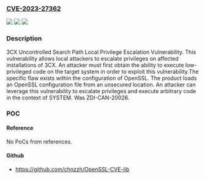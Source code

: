 ### [CVE-2023-27362](https://cve.mitre.org/cgi-bin/cvename.cgi?name=CVE-2023-27362)
![](https://img.shields.io/static/v1?label=Product&message=3CX&color=blue)
![](https://img.shields.io/static/v1?label=Version&message=%3D%2018%20&color=brighgreen)
![](https://img.shields.io/static/v1?label=Vulnerability&message=CWE-427%3A%20Uncontrolled%20Search%20Path%20Element&color=brighgreen)

### Description

3CX Uncontrolled Search Path Local Privilege Escalation Vulnerability. This vulnerability allows local attackers to escalate privileges on affected installations of 3CX. An attacker must first obtain the ability to execute low-privileged code on the target system in order to exploit this vulnerability.The specific flaw exists within the configuration of OpenSSL. The product loads an OpenSSL configuration file from an unsecured location. An attacker can leverage this vulnerability to escalate privileges and execute arbitrary code in the context of SYSTEM. Was ZDI-CAN-20026.

### POC

#### Reference
No PoCs from references.

#### Github
- https://github.com/chnzzh/OpenSSL-CVE-lib

